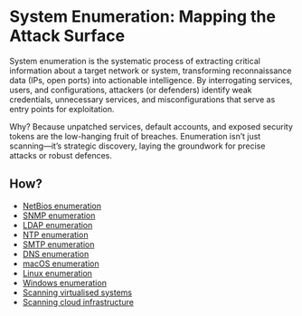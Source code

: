 # System Enumeration: Mapping the Attack Surface

System enumeration is the systematic process of extracting critical information about a target network or system, transforming reconnaissance data (IPs, open ports) into actionable intelligence. By interrogating services, users, and configurations, attackers (or defenders) identify weak credentials, unnecessary services, and misconfigurations that serve as entry points for exploitation.

Why? Because unpatched services, default accounts, and exposed security tokens are the low-hanging fruit of breaches. Enumeration isn’t just scanning—it’s strategic discovery, laying the groundwork for precise attacks or robust defences.

## How?

* [NetBios enumeration](netbios.md)
* [SNMP enumeration](snmp.md)
* [LDAP enumeration](ldap.md)
* [NTP enumeration](ntp.md)
* [SMTP enumeration](smtp.md)
* [DNS enumeration](dns.md)
* [macOS enumeration](macos.md)
* [Linux enumeration](linux.md)
* [Windows enumeration](windows.md)
* [Scanning virtualised systems](virtual.md)
* [Scanning cloud infrastructure](cloud.md)
